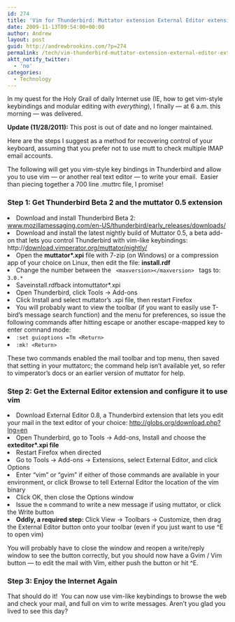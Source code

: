 ```yaml
---
id: 274
title: 'Vim for Thunderbird: Muttator extension External Editor extension'
date: 2009-11-13T09:54:00+00:00
author: Andrew
layout: post
guid: http://andrewbrookins.com/?p=274
permalink: /tech/vim-thunderbird-muttator-extension-external-editor-extension/
aktt_notify_twitter:
  - 'no'
categories:
  - Technology
---
```

In my quest for the Holy Grail of daily Internet use (IE, how to get vim-style keybindings and modular editing with _everything_), I finally &#8212; at 6 a.m. this morning &#8212; was delivered.

**Update (11/28/2011):** This post is out of date and no longer maintained.

<p class="rteleft">
  Here are the steps I suggest as a method for recovering control of your keyboard, assuming that you prefer not to use mutt to check multiple IMAP email accounts.
</p>

The following will get you vim-style key bindings in Thunderbird and allow you to use vim &#8212; or another real text editor &#8212; to write your email.  Easier than piecing together a 700 line .muttrc file, I promise!

### Step 1: Get Thunderbird Beta 2 and the muttator 0.5 extension

<li class="rteleft">
  Download and install Thunderbird Beta 2: <a href="http://www.mozillamessaging.com/en-US/thunderbird/early_releases/downloads/">www.mozillamessaging.com/en-US/thunderbird/early_releases/downloads/</a>
</li>
<li class="rteleft">
  Download and install the latest nightly build of Muttator 0.5, a beta add-on that lets you control Thunderbird with vim-like keybindings: http://<a href="http://download.vimperator.org/muttator/nightly/">download.vimperator.org/muttator/nightly/</a>
</li>
<li class="rteleft">
  Open the <strong>muttator*.xpi</strong> file with 7-zip (on Windows) or a compression app of your choice on Linux, then edit the file: <strong>install.rdf</strong>
</li>
<li class="rteleft">
  Change the number between the <code> &lt;maxversion&gt;&lt;/maxversion&gt; </code> tags to: <code>3.0.*</code>
</li>
<li class="rteleft">
  Saveinstall.rdfback intomuttator*.xpi
</li>
<li class="rteleft">
  Open Thunderbird, click Tools -> Add-ons
</li>
<li class="rteleft">
  Click Install and select muttator&#8217;s .xpi file, then restart Firefox
</li>
<li class="rteleft">
  You will probably want to view the toolbar (if you want to easily use T-bird&#8217;s message search function) and the menu for preferences, so issue the following commands after hitting escape or another escape-mapped key to enter comnand mode:
</li>
<li class="rteleft">
  <code>:set guioptions =Tm &lt;Return&gt;</code>
</li>
<li class="rteleft">
  <code>:mk! &lt;Return&gt;</code>
</li>

These two commands enabled the mail toolbar and top menu, then saved that setting in your muttatorc; the command help isn&#8217;t available yet, so refer to vimperator&#8217;s docs or an earlier version of muttator for help.

### Step 2: Get the External Editor extension and configure it to use vim

<li class="rteleft">
  Download External Editor 0.8, a Thunderbird extension that lets you edit your mail in the text editor of your choice: <a href="http://globs.org/download.php?lng=en">http://globs.org/download.php?lng=en</a>
</li>
<li class="rteleft">
  Open Thunderbird, go to Tools -> Add-ons, Install and choose the <strong>exteditor*.xpi file</strong>
</li>
<li class="rteleft">
  Restart Firefox when directed
</li>
<li class="rteleft">
  Go to Tools -> Add-ons -> Extensions, select External Editor, and click Options
</li>
<li class="rteleft">
  Enter &#8220;vim&#8221; or &#8220;gvim&#8221; if either of those commands are available in your environment, or click Browse to tell External Editor the location of the vim binary
</li>
<li class="rteleft">
  Click OK, then close the Options window
</li>
<li class="rteleft">
  Issue the <code>m</code> command to write a new message if using muttator, or click the Write button
</li>
<li class="rteleft">
  <strong>Oddly, a required step: </strong>Click View -> Toolbars -> Customize, then drag the External Editor button onto your toolbar (even if you just want to use ^E to open vim)
</li>

You will probably have to close the window and reopen a write/reply window to see the button correctly, but you should now have a Gvim / Vim button &#8212; to edit the mail with Vim, either push the button or hit ^E.

### Step 3: Enjoy the Internet Again

<p class="rteleft">
  That should do it!  You can now use vim-like keybindings to browse the web and check your mail, and full on vim to write messages. Aren&#8217;t you glad you lived to see this day?
</p>